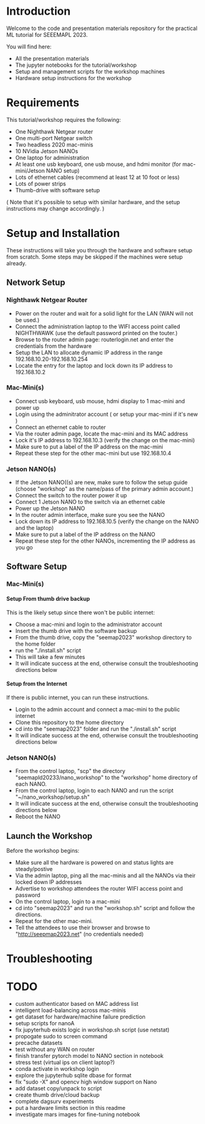 # Introduction

Welcome to the code and presentation materials repository for the practical ML tutorial for SEEEMAPL 2023.  

You will find here:
* All the presentation materials
* The jupyter notebooks for the tutorial/workshop
* Setup and management scripts for the workshop machines
* Hardware setup instructions for the workshop

# Requirements

This tutorial/workshop requires the following:

* One Nighthawk Netgear router 
* One multi-port Netgear switch
* Two headless 2020 mac-minis
* 10 NVidia Jetson NANOs 
* One laptop for administration
* At least one usb keyboard, one usb mouse, and hdmi monitor (for mac-mini/Jetson NANO setup)
* Lots of ethernet cables (recommend at least 12 at 10 foot or less)
* Lots of power strips
* Thumb-drive with software setup

( Note that it's possible to setup with similar hardware, and the setup instructions may change accordingly. )

# Setup and Installation

These instructions will take you through the hardware and software setup from scratch.  Some steps may be skipped if the machines were setup already.

## Network Setup

### Nighthawk Netgear Router

* Power on the router and wait for a solid light for the LAN (WAN will not be used.)
* Connect the administration laptop to the WIFI access point called NIGHTHWAWK (use the default password printed on the touter.)
* Browse to the router admin page: routerlogin.net and enter the credentials from the hardware
* Setup the LAN to allocate dynamic IP address in the range 192.168.10.20-192.168.10.254
* Locate the entry for the laptop and lock down its IP address to 192.168.10.2

### Mac-Mini(s)

* Connect usb keyboard, usb mouse, hdmi display to 1 mac-mini and power up
* Login using the adminitrator account ( or setup your mac-mini if it's new )
* Connect an ethernet cable to router
* Via the router admin page, locate the mac-mini and its MAC address
* Lock it's IP address to 192.168.10.3 (verify the change on the mac-mini)
* Make sure to put a label of the IP address on the mac-mini
* Repeat these step for the other mac-mini but use 192.168.10.4

### Jetson NANO(s)

* If the Jetson NANO((s) are new, make sure to follow the setup guide (choose "workshop" as the name/pass of the primary admin account.)
* Connect the switch to the router power it up
* Connect 1 Jetson NANO to the switch via an ethernet cable
* Power up the Jetson NANO
* In the router admin interface, make sure you see the NANO
* Lock down its IP address to 192.168.10.5 (verify the change on the NANO and the laptop)
* Make sure to put a label of the IP address on the NANO
* Repeat these step for the other NANOs, incrementing the IP address as you go

## Software Setup

### Mac-Mini(s)

#### Setup From thumb drive backup

This is the likely setup since there won't be public internet:

* Choose a mac-mini and login to the administrator account
* Insert the thumb drive with the software backup
* From the thumb drive, copy the "seemap2023" workshop directory to the home folder
* run the "./install.sh" script
* This will take a few minutes
* It will indicate success at the end, otherwise consult the troubleshooting directions below

#### Setup from the Internet

If there is public internet, you can run these instructions.  
* Login to the admin account and connect a mac-mini to the public internet
* Clone this repository to the home directory
* cd into the "seemap2023" folder and run the "./install.sh" script
* It will indicate success at the end, otherwise consult the troubleshooting directions below

### Jetson NANO(s)

* From the control laptop, "scp" the directory "seemapld20233/nano_workshop" to the "workshop" home directory of each NANO.
* From the control laptop, login to each NANO and run the script "~/nano_workshop/setup.sh"
* It will indicate success at the end, otherwise consult the troubleshooting directions below
* Reboot the NANO

## Launch the Workshop

Before the workshop begins:

* Make sure all the hardware is powered on and status lights are steady/postive
* Via the admin laptop, ping all the mac-minis and all the NANOs via their locked down IP addresses
* Advertise to workshop attendees the router WIFI access point and password
* On the control laptop, login to a mac-mini
* cd into "seemap2023" and run the "workshop.sh" script and follow the directions.
* Repeat for the other mac-mini.
* Tell the attendees to use their browser and browse to "http://seepmap2023.net" (no credentials needed)

# Troubleshooting


# TODO

* custom authenticator based on MAC address list
* intelligent load-balancing across mac-minis
* get dataset for hardware/machine failure prediction
* setup scripts for nanoA
* fix jupyterhub exists logic in workshop.sh script (use netstat)
* propogate sudo to screen command
* precache datasets
* test without any WAN on router
* finish transfer pytorch model to NANO section in notebook
* stress test (virtual ips on client laptop?)
* conda activate in workshop login
* explore the jupyterhub sqlite dbase for format
* fix "sudo -X" and opencv high window support on Nano
* add dataset copy/unpack to script
* create thumb drive/cloud backup
* complete dagsurv experiments
* put a hardware limits section in this readme
* investigate mars images for fine-tuning notebook


